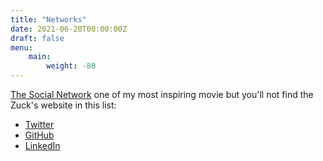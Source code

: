 ```yaml
---
title: "Networks"
date: 2021-06-20T00:00:00Z
draft: false
menu:
    main:
        weight: -80
---
```


[The Social Network](https://en.wikipedia.org/wiki/The_Social_Network) one of my most inspiring movie but you'll not find the Zuck's website in this list:

- [Twitter](https://twitter.com/YanaelBarbier)
- [GitHub](https://github.com/st3w4r)
- [LinkedIn](https://www.linkedin.com/in/yanaelbarbier/?locale=en_US)
